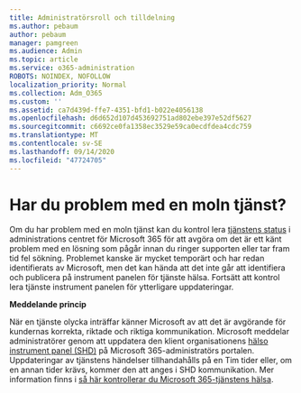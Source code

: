 ```yaml
---
title: Administratörsroll och tilldelning
ms.author: pebaum
author: pebaum
manager: pamgreen
ms.audience: Admin
ms.topic: article
ms.service: o365-administration
ROBOTS: NOINDEX, NOFOLLOW
localization_priority: Normal
ms.collection: Adm_O365
ms.custom: ''
ms.assetid: ca7d439d-ffe7-4351-bfd1-b022e4056138
ms.openlocfilehash: d6d652d107d453692751ad802ebe397e52df5627
ms.sourcegitcommit: c6692ce0fa1358ec3529e59ca0ecdfdea4cdc759
ms.translationtype: MT
ms.contentlocale: sv-SE
ms.lasthandoff: 09/14/2020
ms.locfileid: "47724705"
---
```

# <a name="experiencing-problems-with-a-cloud-service"></a>Har du problem med en moln tjänst?

Om du har problem med en moln tjänst kan du kontrol lera [tjänstens status](https://admin.microsoft.com/AdminPortal/Home#/servicehealth) i administrations centret för Microsoft 365 för att avgöra om det är ett känt problem med en lösning som pågår innan du ringer supporten eller tar fram tid fel sökning. Problemet kanske är mycket temporärt och har redan identifierats av Microsoft, men det kan hända att det inte går att identifiera och publicera på instrument panelen för tjänste hälsa. Fortsätt att kontrol lera tjänste instrument panelen för ytterligare uppdateringar.

**Meddelande princip**

När en tjänste olycka inträffar känner Microsoft av att det är avgörande för kundernas korrekta, riktade och riktiga kommunikation. Microsoft meddelar administratörer genom att uppdatera den klient organisationens [hälso instrument panel (SHD)](https://admin.microsoft.com/AdminPortal/Home#/servicehealth) på Microsoft 365-administratörs portalen. Uppdateringar av tjänstens händelser tillhandahålls på en Tim tider eller, om en annan tider krävs, kommer den att anges i SHD kommunikation. Mer information finns i [så här kontrollerar du Microsoft 365-tjänstens hälsa](https://docs.microsoft.com/office365/enterprise/view-service-health).

